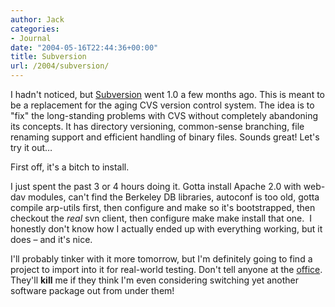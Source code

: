 ```yaml
---
author: Jack
categories:
- Journal
date: "2004-05-16T22:44:36+00:00"
title: Subversion
url: /2004/subversion/
---
```


I hadn't noticed, but [Subversion][1] went 1.0 a few months ago. This is meant to be a replacement for the aging CVS version control system. The idea is to "fix" the long-standing problems with CVS without completely abandoning its concepts. It has directory versioning, common-sense branching, file renaming support and efficient handling of binary files. Sounds great! Let's try it out&#8230;

First off, it's a bitch to install.

I just spent the past 3 or 4 hours doing it. Gotta install Apache 2.0 with web-dav modules, can't find the Berkeley DB libraries, autoconf is too old, gotta compile arp-utils first, then configure and make so it's bootstrapped, then checkout the _real_ svn client, then configure make make install that one.&nbsp; I honestly don't know how I actually ended up with everything working, but it does &#8211; and it's nice.

I'll probably tinker with it more tomorrow, but I'm definitely going to find a project to import into it for real-world testing. Don't tell anyone at the [office][2]. They'll **kill** me if they think I'm even considering switching yet another software package out from under them!

 [1]: http://subversion.tigris.org/
 [2]: http://www.fusionary.com/